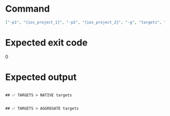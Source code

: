 # Command
```json
["-p1", "{ios_project_1}", "-p2", "{ios_project_2}", "-g", "targets", "-t", "Project", "-f", "markdown", "-v"]
```

# Expected exit code
0

# Expected output
```

## ✅ TARGETS > NATIVE targets


## ✅ TARGETS > AGGREGATE targets



```
